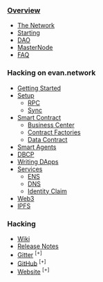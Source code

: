 ### [Overview](/)
- [The Network](/docs/network)
- [Starting](/docs/starting)
- [DAO](/docs/dao)
- [MasterNode](/docs/masternode)
- [FAQ](/docs/faq)

### Hacking on evan.network
- [Getting Started](/dev/getting-started)
- [Setup](/dev/setup)
  - [RPC](/dev/rpc)
  - [Sync](/dev/chain)
- [Smart Contract](/dev/smart-contracts)
  - [Business Center](/dev/business-center)
  - [Contract Factories](/dev/contract-factories)
  - [Data Contract](/dev/data-contract)
- [Smart Agents](/dev/smart-agents)
- [DBCP](/dev/dbcp)
- [Writing DApps](/dev/dapps)
- [Services](/dev/dapps)
  - [ENS](/dev/ens)
  - [DNS](/dev/ens)
  - [Identity Claim](/dev/identity-claims)
- [Web3](/dev/web3)
- [IPFS](/dev/ipfs)

### Hacking
- [Wiki](/docs/wiki)
- [Release Notes](/docs/releases)
- [Gitter](https://gitter.im/evannetwork) <sup>[+]</sup>
- [GitHub](https://github.com/evannetwork) <sup>[+]</sup>
- [Website](https://evan.network) <sup>[+]</sup>
